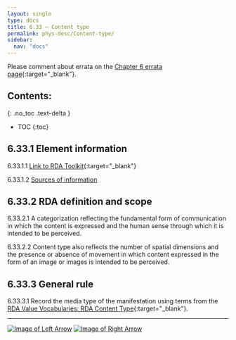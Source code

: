 ```yaml
---
layout: single
type: docs
title: 6.33 — Content type
permalink: phys-desc/Content-type/
sidebar:
  nav: "docs"
---
```


Please comment about errata on the [Chapter 6 errata page](https://docs.google.com/document/d/1mb67GUCT1bbQjywyeTpbjpWDe5iymT3qJ7jeoof5Ra4/edit#heading=h.k6ceuqa04blg){:target="_blank"}.

## Contents:
{: .no_toc .text-delta }

- TOC
{:toc}

## 6.33.1 Element information

<a name="6.33.1.1">6.33.1.1</a> [Link to RDA Toolkit](https://beta.rdatoolkit.org/Content?externalId=en-US_ala-1a6a5219-2cd5-3762-87e8-6ee28e327b8b){:target="_blank"}

<a name="6.33.1.2">6.33.1.2</a> [Sources of information](/DCRMR/phys-desc/#6011-sources-of-information) 

## 6.33.2 RDA definition and scope

<a name="6.33.2.1">6.33.2.1</a> A categorization reflecting the fundamental form of communication in which the content is expressed and the human sense through which it is intended to be perceived.

<a name="6.33.2.2">6.33.2.2</a> Content type also reflects the number of spatial dimensions and the presence or absence of movement in which content expressed in the form of an image or images is intended to be perceived.

## 6.33.3 General rule

<a name="6.33.3.1">6.33.3.1</a> Record the media type of the manifestation using terms from the [RDA Value Vocabularies: RDA Content Type](http://www.rdaregistry.info/termList/RDAContentType/){:target="_blank"}.

---

[![Image of Left Arrow](https://rbms-bsc.github.io/DCRMR/assets/pictures/navigation/Arrow_Left.png "6.32 — Type of binding")](/DCRMR/phys-desc/Type-of-binding/) [![Image of Right Arrow](https://rbms-bsc.github.io/DCRMR/assets/pictures/navigation/Arrow_Right.png "6.34 — Media type")](/DCRMR/phys-desc/Media-type/)

